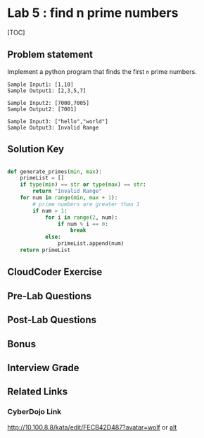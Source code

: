 # Lab 5 : find n prime numbers

[TOC]

## Problem statement

Implement a python program that finds the first `n` prime numbers.

    Sample Input1: [1,10]
    Sample Output1: [2,3,5,7]

    Sample Input2: [7000,7005]
    Sample Output2: [7001]

    Sample Input3: ["hello","world"]
    Sample Output3: Invalid Range

## Solution Key

```python

def generate_primes(min, max):
    primeList = []
    if type(min) == str or type(max) == str:
        return "Invalid Range"
    for num in range(min, max + 1):
        # prime numbers are greater than 1
        if num > 1:
            for i in range(2, num):
                if num % i == 0:
                    break
            else:
                primeList.append(num)
    return primeList
```

## CloudCoder Exercise

## Pre-Lab Questions

## Post-Lab Questions

## Bonus

## Interview Grade

## Related Links

### CyberDojo Link

http://10.100.8.8/kata/edit/FECB42D487?avatar=wolf or [alt](http://cyberdojo1.kgfsl.com/kata/edit/FECB42D487?avatar=wolf)
